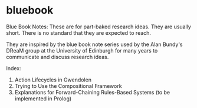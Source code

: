 # bluebook
Blue Book Notes: These are for part-baked research ideas. They are usually short. There is no standard that they are expected to reach. 

They are inspired by the blue book note series used by the Alan Bundy's DReaM group at the University of Edinburgh for many years to communicate and discuss research ideas.

Index:

1.  Action Lifecycles in Gwendolen
2. Trying to Use the Compositional Framework
3. Explanations for Forward-Chaining Rules-Based Systems (to be implemented in Prolog)
